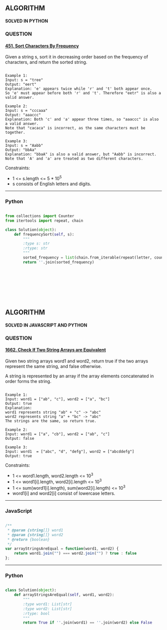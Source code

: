 ## ALGORITHM

#### SOLVED IN PYTHON
### QUESTION

#### [451. Sort Characters By Frequency](https://leetcode.com/problems/sort-characters-by-frequency/)

Given a string s, sort it in decreasing order based on the frequency of characters, and return the sorted string.


```

Example 1:
Input: s = "tree"
Output: "eert"
Explanation: 'e' appears twice while 'r' and 't' both appear once.
So 'e' must appear before both 'r' and 't'. Therefore "eetr" is also a valid answer.

Example 2:
Input: s = "cccaaa"
Output: "aaaccc"
Explanation: Both 'c' and 'a' appear three times, so "aaaccc" is also a valid answer.
Note that "cacaca" is incorrect, as the same characters must be together.

Example 3:
Input: s = "Aabb"
Output: "bbAa"
Explanation: "bbaA" is also a valid answer, but "Aabb" is incorrect.
Note that 'A' and 'a' are treated as two different characters.

```

Constraints:

* 1 <= s.length <= 5 * 10<sup>5</sup>
* s consists of English letters and digits.


-----

### Python

```py

from collections import Counter
from itertools import repeat, chain

class Solution(object):
    def frequencySort(self, s):
        """
        :type s: str
        :rtype: str
        """
        sorted_frequency = list(chain.from_iterable(repeat(letter, count) for letter, count in Counter(s).most_common()))
        return ''.join(sorted_frequency)

        
```
<br></br>
<br></br>

## ALGORITHM

#### SOLVED IN JAVASCRIPT AND PYTHON
### QUESTION

#### [1662. Check If Two String Arrays are Equivalent](https://leetcode.com/problems/check-if-two-string-arrays-are-equivalent/)

Given two string arrays word1 and word2, return true if the two arrays represent the same string, and false otherwise.

A string is represented by an array if the array elements concatenated in order forms the string.


```

Example 1:
Input: word1 = ["ab", "c"], word2 = ["a", "bc"]
Output: true
Explanation:
word1 represents string "ab" + "c" -> "abc"
word2 represents string "a" + "bc" -> "abc"
The strings are the same, so return true.

Example 2:
Input: word1 = ["a", "cb"], word2 = ["ab", "c"]
Output: false

Example 3:
Input: word1  = ["abc", "d", "defg"], word2 = ["abcddefg"]
Output: true

```

Constraints:

* 1 <= word1.length, word2.length <= 10<sup>3</sup>
* 1 <= word1[i].length, word2[i].length <= 10<sup>3</sup>
* 1 <= sum(word1[i].length), sum(word2[i].length) <= 10<sup>3</sup>
* word1[i] and word2[i] consist of lowercase letters.

-----

### JavaScript

```js

/**
 * @param {string[]} word1
 * @param {string[]} word2
 * @return {boolean}
 */
var arrayStringsAreEqual = function(word1, word2) {
    return word1.join("") === word2.join("") ? true : false
};

```

-----

### Python

```py

class Solution(object):
    def arrayStringsAreEqual(self, word1, word2):
        """
        :type word1: List[str]
        :type word2: List[str]
        :rtype: bool
        """
        return True if ''.join(word1) == ''.join(word2) else False
        
```

